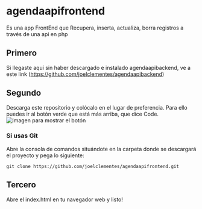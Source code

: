 # agendaapifrontend
Es una app FrontEnd que Recupera, inserta, actualiza, borra registros a través de una api en php

## Primero
Si llegaste aquí sin haber descargado e instalado agendaapibackend,
ve a este link (https://github.com/joelclementes/agendaapibackend)

## Segundo
Descarga este repositorio y colócalo en el lugar de preferencia.
Para ello puedes ir al botón verde que está más arriba, que dice Code.
![imagen para mostrar el botón](https://cpb-us-e1.wpmucdn.com/sites.northwestern.edu/dist/b/3044/files/2021/05/github.png)

### Si usas Git
Abre la consola de comandos situándote en la carpeta donde se descargará el proyecto y pega lo siguiente:
```
git clone https://github.com/joelclementes/agendaapifrontend.git
```

## Tercero
Abre el index.html en tu navegador web y listo!
